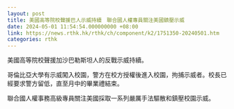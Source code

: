 ```yaml
---
layout: post
title: 美國高等院校聲援巴人示威持續　聯合國人權專員關注美國鎮壓示威
date: 2024-05-01 11:54:54.000000000 +08:00
link: https://news.rthk.hk/rthk/ch/component/k2/1751350-20240501.htm
categories: rthk
---
```


美國高等院校聲援加沙巴勒斯坦人的反戰示威持續。

哥倫比亞大學有示威闖入校園，警方在校方授權後進入校園，拘捕示威者。校長已經要求警方留低，直至月中的畢業禮結束。

聯合國人權事務高級專員關注美國採取一系列嚴厲手法驅散和鎮壓校園示威。
